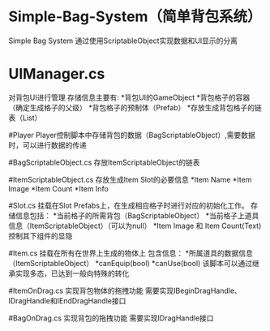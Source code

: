 # Simple-Bag-System（简单背包系统）
Simple Bag System
通过使用ScriptableObject实现数据和UI显示的分离

# UIManager.cs
对背包UI进行管理
存储信息主要有:
*背包UI的GameObject
*背包格子的容器（确定生成格子的父级）
*背包格子的预制体（Prefab）
*存放生成背包格子的链表（List）

#Player
Player控制脚本中存储背包的数据（BagScriptableObject）,需要数据时，可以进行数据的传递

#BagScriptableObject.cs
存放ItemScriptableObject的链表

#ItemScriptableObject.cs
存放生成Item Slot的必要信息
*Item Name
*Item Image
*Item Count
*Item Info

#Slot.cs
挂载在Slot Prefabs上，在生成相应格子时进行对应的初始化工作。
存储信息包括：
*当前格子的所需背包（BagScriptableObject）
*当前格子上道具信息（ItemScriptableObject）（可以为null）
*Item Image 和 Item Count(Text) 控制其下组件的显隐

#Item.cs
挂载在所有在世界上生成的物体上
包含信息：
*所属道具的数据信息（ItemScriptableObject）
*canEquip(bool)
*canUse(bool)
该脚本可以通过继承实现多态，已达到一般向特殊的转化

#ItemOnDrag.cs
实现背包物体的拖拽功能
需要实现IBeginDragHandle、IDragHandle和IEndDragHandle接口

#BagOnDrag.cs
实现背包的拖拽功能
需要实现IDragHandle接口
